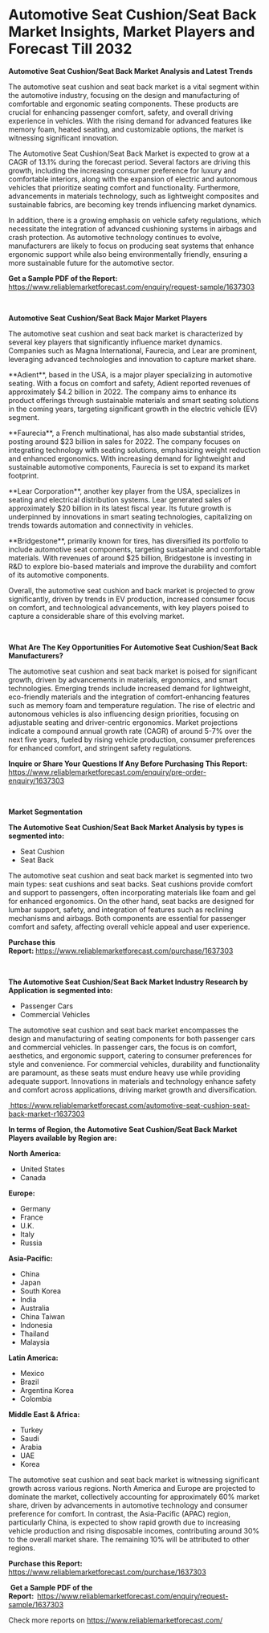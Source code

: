 <p><h1>Automotive Seat Cushion/Seat Back Market Insights, Market Players and Forecast Till 2032</h1></p><p><strong>Automotive Seat Cushion/Seat Back Market Analysis and Latest Trends</strong></p>
<p><p>The automotive seat cushion and seat back market is a vital segment within the automotive industry, focusing on the design and manufacturing of comfortable and ergonomic seating components. These products are crucial for enhancing passenger comfort, safety, and overall driving experience in vehicles. With the rising demand for advanced features like memory foam, heated seating, and customizable options, the market is witnessing significant innovation.</p><p>The Automotive Seat Cushion/Seat Back Market is expected to grow at a CAGR of 13.1% during the forecast period. Several factors are driving this growth, including the increasing consumer preference for luxury and comfortable interiors, along with the expansion of electric and autonomous vehicles that prioritize seating comfort and functionality. Furthermore, advancements in materials technology, such as lightweight composites and sustainable fabrics, are becoming key trends influencing market dynamics.</p><p>In addition, there is a growing emphasis on vehicle safety regulations, which necessitate the integration of advanced cushioning systems in airbags and crash protection. As automotive technology continues to evolve, manufacturers are likely to focus on producing seat systems that enhance ergonomic support while also being environmentally friendly, ensuring a more sustainable future for the automotive sector.</p></p>
<p><strong>Get a Sample PDF of the Report:&nbsp;</strong> <a href="https://www.reliablemarketforecast.com/enquiry/request-sample/1637303?utm_campaign=2949&utm_medium=2&utm_source=Github&utm_content=ia&utm_term=23032025&utm_id=automotive-seat-cushionseat-back">https://www.reliablemarketforecast.com/enquiry/request-sample/1637303</a></p>
<p>&nbsp;</p>
<p><strong>Automotive Seat Cushion/Seat Back Major Market Players</strong></p>
<p><p>The automotive seat cushion and seat back market is characterized by several key players that significantly influence market dynamics. Companies such as Magna International, Faurecia, and Lear are prominent, leveraging advanced technologies and innovation to capture market share. </p><p>**Adient**, based in the USA, is a major player specializing in automotive seating. With a focus on comfort and safety, Adient reported revenues of approximately $4.2 billion in 2022. The company aims to enhance its product offerings through sustainable materials and smart seating solutions in the coming years, targeting significant growth in the electric vehicle (EV) segment.</p><p>**Faurecia**, a French multinational, has also made substantial strides, posting around $23 billion in sales for 2022. The company focuses on integrating technology with seating solutions, emphasizing weight reduction and enhanced ergonomics. With increasing demand for lightweight and sustainable automotive components, Faurecia is set to expand its market footprint.</p><p>**Lear Corporation**, another key player from the USA, specializes in seating and electrical distribution systems. Lear generated sales of approximately $20 billion in its latest fiscal year. Its future growth is underpinned by innovations in smart seating technologies, capitalizing on trends towards automation and connectivity in vehicles.</p><p>**Bridgestone**, primarily known for tires, has diversified its portfolio to include automotive seat components, targeting sustainable and comfortable materials. With revenues of around $25 billion, Bridgestone is investing in R&D to explore bio-based materials and improve the durability and comfort of its automotive components.</p><p>Overall, the automotive seat cushion and back market is projected to grow significantly, driven by trends in EV production, increased consumer focus on comfort, and technological advancements, with key players poised to capture a considerable share of this evolving market.</p></p>
<p>&nbsp;</p>
<p><strong>What Are The Key Opportunities For Automotive Seat Cushion/Seat Back Manufacturers?</strong></p>
<p><p>The automotive seat cushion and seat back market is poised for significant growth, driven by advancements in materials, ergonomics, and smart technologies. Emerging trends include increased demand for lightweight, eco-friendly materials and the integration of comfort-enhancing features such as memory foam and temperature regulation. The rise of electric and autonomous vehicles is also influencing design priorities, focusing on adjustable seating and driver-centric ergonomics. Market projections indicate a compound annual growth rate (CAGR) of around 5-7% over the next five years, fueled by rising vehicle production, consumer preferences for enhanced comfort, and stringent safety regulations.</p></p>
<p><strong>Inquire or Share Your Questions If Any Before Purchasing This Report:</strong> <a href="https://www.reliablemarketforecast.com/enquiry/pre-order-enquiry/1637303?utm_campaign=2949&utm_medium=2&utm_source=Github&utm_content=ia&utm_term=23032025&utm_id=automotive-seat-cushionseat-back">https://www.reliablemarketforecast.com/enquiry/pre-order-enquiry/1637303</a></p>
<p>&nbsp;</p>
<p><strong>Market Segmentation</strong></p>
<p><strong>The Automotive Seat Cushion/Seat Back Market Analysis by types is segmented into:</strong></p>
<p><ul><li>Seat Cushion</li><li>Seat Back</li></ul></p>
<p><p>The automotive seat cushion and seat back market is segmented into two main types: seat cushions and seat backs. Seat cushions provide comfort and support to passengers, often incorporating materials like foam and gel for enhanced ergonomics. On the other hand, seat backs are designed for lumbar support, safety, and integration of features such as reclining mechanisms and airbags. Both components are essential for passenger comfort and safety, affecting overall vehicle appeal and user experience.</p></p>
<p><strong>Purchase this Report:&nbsp;</strong><a href="https://www.reliablemarketforecast.com/purchase/1637303?utm_campaign=2949&utm_medium=2&utm_source=Github&utm_content=ia&utm_term=23032025&utm_id=automotive-seat-cushionseat-back">https://www.reliablemarketforecast.com/purchase/1637303</a></p>
<p>&nbsp;</p>
<p><strong>The Automotive Seat Cushion/Seat Back Market Industry Research by Application is segmented into:</strong></p>
<p><ul><li>Passenger Cars</li><li>Commercial Vehicles</li></ul></p>
<p><p>The automotive seat cushion and seat back market encompasses the design and manufacturing of seating components for both passenger cars and commercial vehicles. In passenger cars, the focus is on comfort, aesthetics, and ergonomic support, catering to consumer preferences for style and convenience. For commercial vehicles, durability and functionality are paramount, as these seats must endure heavy use while providing adequate support. Innovations in materials and technology enhance safety and comfort across applications, driving market growth and diversification.</p></p>
<p><a href="https://www.reliablemarketforecast.com/automotive-seat-cushion-seat-back-market-r1637303?utm_campaign=2949&utm_medium=2&utm_source=Github&utm_content=ia&utm_term=23032025&utm_id=automotive-seat-cushionseat-back">&nbsp;https://www.reliablemarketforecast.com/automotive-seat-cushion-seat-back-market-r1637303</a></p>
<p><strong>In terms of Region, the Automotive Seat Cushion/Seat Back Market Players available by Region are:</strong></p>
<p>
    <p> <strong> North America: </strong>
        <ul>
            <li>United States</li>
            <li>Canada</li>
        </ul>
        </p> 
    <p> <strong> Europe: </strong>
        <ul>
            <li>Germany</li>
            <li>France</li>
            <li>U.K.</li>
            <li>Italy</li>
            <li>Russia</li>
        </ul>
        </p> 
    <p> <strong> Asia-Pacific: </strong>
        <ul>
            <li>China</li>
            <li>Japan</li>
            <li>South Korea</li>
            <li>India</li>
            <li>Australia</li>
            <li>China Taiwan</li>
            <li>Indonesia</li>
            <li>Thailand</li>
            <li>Malaysia</li>
        </ul>
        </p> 
    <p> <strong> Latin America: </strong>
        <ul>
            <li>Mexico</li>
            <li>Brazil</li>
            <li>Argentina Korea</li>
            <li>Colombia</li>
        </ul>
        </p> 
    <p> <strong> Middle East & Africa: </strong>
        <ul>
            <li>Turkey</li>
            <li>Saudi</li>
            <li>Arabia</li>
            <li>UAE</li>
            <li>Korea</li>
        </ul>
    </p>
    </p>
<p><p>The automotive seat cushion and seat back market is witnessing significant growth across various regions. North America and Europe are projected to dominate the market, collectively accounting for approximately 60% market share, driven by advancements in automotive technology and consumer preference for comfort. In contrast, the Asia-Pacific (APAC) region, particularly China, is expected to show rapid growth due to increasing vehicle production and rising disposable incomes, contributing around 30% to the overall market share. The remaining 10% will be attributed to other regions.</p></p>
<p><strong>Purchase this Report: </strong><a href="https://www.reliablemarketforecast.com/purchase/1637303?utm_campaign=2949&utm_medium=2&utm_source=Github&utm_content=ia&utm_term=23032025&utm_id=automotive-seat-cushionseat-back">https://www.reliablemarketforecast.com/purchase/1637303</a></p>
<p>&nbsp;<strong>Get a Sample PDF of the Report:&nbsp;&nbsp;</strong><a href="https://www.reliablemarketforecast.com/enquiry/request-sample/1637303?utm_campaign=2949&utm_medium=2&utm_source=Github&utm_content=ia&utm_term=23032025&utm_id=automotive-seat-cushionseat-back">https://www.reliablemarketforecast.com/enquiry/request-sample/1637303</a></p>
<p><strong></strong></p>
<p>Check more reports on <a href="https://www.reliablemarketforecast.com/?utm_campaign=2949&utm_medium=2&utm_source=Github&utm_content=ia&utm_term=23032025&utm_id=automotive-seat-cushionseat-back">https://www.reliablemarketforecast.com/</a></p>